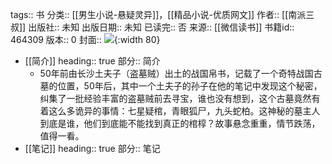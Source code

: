 tags:: 书
分类:: [[男生小说-悬疑灵异]]，[[精品小说-优质网文]]
作者:: [[南派三叔]]
出版社:: 未知
出版日期:: 未知
已读完:: 否
来源:: [[微信读书]]
书籍id:: 464309
版本:: 0
封面:: ![](https://wfqqreader-1252317822.image.myqcloud.com/cover/309/464309/s_464309.jpg){:width 80}

- [[简介]]
  heading:: true
  部分:: 简介
	- 50年前由长沙土夫子（盗墓贼）出土的战国帛书，记载了一个奇特战国古墓的位置，50年后，其中一个土夫子的孙子在他的笔记中发现这个秘密，纠集了一批经验丰富的盗墓贼前去寻宝，谁也没有想到，这个古墓竟然有着这么多诡异的事情：七星疑棺，青眼狐尸，九头蛇柏。这神秘的墓主人到底是谁，他们到底能不能找到真正的棺椁？故事悬念重重，情节跌荡，值得一看。
- [[笔记]]
  heading:: true
  部分:: 笔记